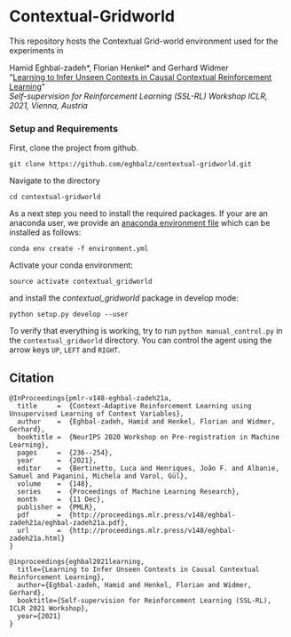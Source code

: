 # Contextual-Gridworld
This repository hosts the Contextual Grid-world environment used for the experiments in

Hamid Eghbal-zadeh*, Florian Henkel* and Gerhard Widmer <br>
"[Learning to Infer Unseen Contexts in Causal Contextual Reinforcement Learning](https://openreview.net/pdf?id=gPZP5ha9LpX)" <br>
*Self-supervision for Reinforcement Learning (SSL-RL) Workshop ICLR, 2021, Vienna, Austria*



### Setup and Requirements
First, clone the project from github.
```
git clone https://github.com/eghbalz/contextual-gridworld.git
```

Navigate to the directory
```
cd contextual-gridworld
```

As a next step you need to install the required packages. If your are an anaconda user,
we  provide an [anaconda environment file](https://conda.io/docs/user-guide/tasks/manage-environments.html#creating-an-environment-from-an-environment-yml-file)
which can be installed as follows:
```
conda env create -f environment.yml
```


Activate your conda environment:
```
source activate contextual_gridworld
```

and install the *contextual_gridworld* package in develop mode:
```
python setup.py develop --user
```

To verify that everything is working, try to run `python manual_control.py` in the  `contextual_gridworld` directory. 
You can control the agent using the arrow keys `UP`, `LEFT` and `RIGHT`.


## Citation

```
@InProceedings{pmlr-v148-eghbal-zadeh21a,
  title     =  {Context-Adaptive Reinforcement Learning using Unsupervised Learning of Context Variables},
  author    =  {Eghbal-zadeh, Hamid and Henkel, Florian and Widmer, Gerhard},
  booktitle =  {NeurIPS 2020 Workshop on Pre-registration in Machine Learning},
  pages     =  {236--254},
  year      =  {2021},
  editor    =  {Bertinetto, Luca and Henriques, João F. and Albanie, Samuel and Paganini, Michela and Varol, Gül},
  volume    =  {148},
  series    =  {Proceedings of Machine Learning Research},
  month     =  {11 Dec},
  publisher =  {PMLR},
  pdf       =  {http://proceedings.mlr.press/v148/eghbal-zadeh21a/eghbal-zadeh21a.pdf},
  url       =  {http://proceedings.mlr.press/v148/eghbal-zadeh21a.html}
}

@inproceedings{eghbal2021learning,
  title={Learning to Infer Unseen Contexts in Causal Contextual Reinforcement Learning},
  author={Eghbal-zadeh, Hamid and Henkel, Florian and Widmer, Gerhard},
  booktitle={Self-supervision for Reinforcement Learning (SSL-RL),  ICLR 2021 Workshop},
  year={2021}
}
```
